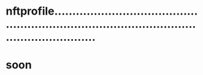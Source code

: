 # nftprofile......................................................................................................................
# soon
